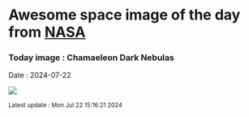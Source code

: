 
# Awesome space image of the day from [NASA](https://api.nasa.gov/)

### Today image : Chamaeleon Dark Nebulas
Date : 2024-07-22

![](https://apod.nasa.gov/apod/image/2407/VeeChamaeleon_Lee_960.jpg)

<small>Latest update : Mon Jul 22 15:16:21 2024</small>
        